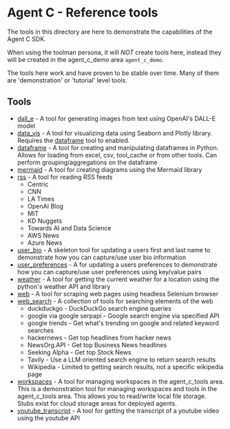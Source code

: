 # Agent C - Reference tools
The tools in this directory are here to demonstrate the capabilities of the Agent C SDK.

When using the toolman persona, it will *NOT* create tools here, instead they will be created in the agent_c_demo area `agent_c_demo`.  

The tools here work and have proven to be stable over time.  Many of them are 'demonstration' or 'tutorial' level tools.

## Tools
- [dall_e](src/agent_c_tools/tools/dall_e) - A tool for generating images from text using OpenAI's DALL-E model
- [data_vis](src/agent_c_tools/tools/data_vis) - A tool for visualizing data using Seaborn and Plotly library.  Requires the [dataframe](src/agent_c_tools/tools/dataframe) tool to enabled.
- [dataframe](src/agent_c_tools/tools/dataframe) - A tool for creating and manipulating dataframes in Python. Allows for loading from excel, csv, tool_cache or from other tools.  Can perform grouping/aggregations on the dataframe
- [mermaid](src/agent_c_tools/tools/mermaid_chart) - A tool for creating diagrams using the Mermaid library
- [rss](src/agent_c_tools/tools/rss) - A tool for reading RSS feeds
  - Centric
  - CNN
  - LA Times
  - OpenAI Blog
  - MIT
  - KD Nuggets
  - Towards AI and Data Science
  - AWS News
  - Azure News
- [user_bio](src/agent_c_tools/tools/user_bio) - A skeleton tool for updating a users first and last name to demonstrate how you can capture/use user bio information
- [user_preferences](src/agent_c_tools/tools/user_preferences) - A for updating a users preferences to demonstrate how you can capture/use user preferences using key/value pairs
- [weather](src/agent_c_tools/tools/weather) - A tool for getting the current weather for a location using the python's weather API and library
- [web](src/agent_c_tools/tools/web) - A tool for scraping web pages using headless Selenium browser
- [web_search](src/agent_c_tools/tools/web_search) - A collection of tools for searching elements of the web
  - duckduckgo - DuckDuckGo search engine queries
  - google via google serpapi - Google search engine via specified API
  - google trends - Get what's trending on google and related keyword searches
  - hackernews - Get top headlines from hacker news
  - NewsOrg.API - Get top Business News headlines
  - Seeking Alpha - Get top Stock News
  - Tavily - Use a LLM oriented search engine to return search results
  - Wikipedia - Limited to getting search results, not a specific wikipedia page
- [workspaces](src/agent_c_tools/tools/workspaces) - A tool for managing workspaces in the agent_c_tools area.  This is a demonstration tool for managing workspaces and tools in the agent_c_tools area.  This allows you to read/write local file storage. Stubs exist for cloud storage areas for deployed agents.
- [youtube_transcript](src/agent_c_tools/tools/youtube_transcript) - A tool for getting the transcript of a youtube video using the youtube API